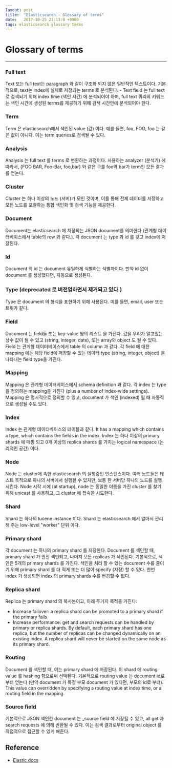 ```yaml
---
layout: post
title:  "Elasticsearch - Glossary of terms"
date:   2017-10-25 21:13:0 +0900
tags: elasticsearch glossary terms
---
```

# Glossary of terms
* * *

### Full text
Text 또는 full text는 paragraph 와 같이 구조화 되지 않은 일반적인 텍스트이다. 기본적으로, text는 index에 실제로 저장되는 terms 로 분석된다.  - Text field 는 full text로 검색되기 위해 index time (색인 시간) 에 분석되어야 하며, full text 쿼리의 키워드는 색인 시간에 생성된 terms를 제공하기 위해 검색 시간안에 분석되어야 한다.

### Term
Term 은 elasticsearch에서 색인된 value (값) 이다. 예를 들면, foo, FOO, foo 는 같은 값이 아니다. 이는 term queries로 검색될 수 있다.

### Analysis
Analysis 는 full text 를 terms 로 변환하는 과정이다. 사용하는 analyzer (분석기) 에 따라서, {FOO BAR, Foo-Bar, foo,bar} 와 같은 구를 foo와 bar가 term인 모든 결과를 얻는다. 

### Cluster
Cluster 는 하나 이상의 노드 (서버)가 모인 것이며, 이를 통해 전체 데이터를 저장하고 모든 노드를 포괄하는 통합 색인화 및 검색 기능을 제공한다.

### Document
Document는 elasticsearch 에 저장되는 JSON document를 의미한다 (관계형 데이터베이스에서 table의 row 와 같다.). 각 document 는 type 과 id 를 갖고 index에 저장된다.

### Id
Document 의 id 는 document 유일하게 식별하는 식별자이다. 만약 id 없이 document 를 생성했다면, 자동으로 생성된다.

### Type (deprecated 로 버전업하면서 제거되고 있다.)
Type 은 document 의 형식을 표현하기 위해 사용된다. 예를 들면, email, user 또는 트윗가 같다. 

### Field
Document 는 field들 또는 key-value 쌍의 리스트 을 가진다.  값을 우리가 알고있는 상수 값이 될 수 있고 (string, integer, date), 또는 array와 object 도 될 수 있다. Field 는 관계형 데이터베이스에서 table 의 column 과 같다.  각 field 에 대한 mapping 에는 해당 field에 저장할 수 있는 데이터 type (string, integer, object) 을 나타내는 field type을 가진다. 

### Mapping
Mapping 은 관계형 데이터베이스에서 schema definition 과 같다.  각 index 는 type을 정의하는 mapping을 가진다 (plus a number of index-wide settings). Mapping 은 명시적으로 정의할 수 있고, document 가 색인 (indexed) 될 때 자동적으로 생성될 수도 있다.

### Index
Index 는 관계형 데이터베이스의 테이블과 같다. It has a mapping which contains a type, which contains the fields in the index. Index 는 하나 이상의 primary shards 에 매핑 되고 0개 이상의 replica shards 를 가지는 logical namespace (논리적인 공간) 이다.

### Node	
Node 는 cluster에 속한 elasticsearch 의 실행중인 인스턴스이다. 여러 노드들은 테스트 목적으로 하나의 서버에서 실행될 수 있지만, 보통 한 서버당 하나의 노드를 실행 시킨다. Node 시작 시에 (at startup), node 는 동일한 이름을 가진 cluster 를 찾기 위해 unicast 를 사용하고, 그 cluster 에 접속을 시도한다.

### Shard
Shard 는 하나의 lucene instance 이다. Shard 는 elasticsearch 에서 알아서 관리해 주는 low-level "worker" 단위 이다. 

### Primary shard
각 document 는 하나의 primary shard 를 저장한다. Document 를 색인할 때, primary shard 가 먼전 색인되고, 나머지 모든 replicas  가 색인된다. 기본적으로, 색인은 5개의 primary shards 를 가진다. 색인을 처리 할 수 있는 document 수를 줄이기 위해 primary shard 를 더 적게 또는 더 많이 specify (지정) 할 수 있다. 한번 index 가 생성되면 index 의 primary shards 수를 변경할 수 없다.

### Replica shard
Replica 는 primary shard 의 복사본이고, 아래 두가지 목적을 가진다:
- Increase failover: a replica shard can be promoted to a primary shard if the primary fails
- Increase performance: get and search requests can be handled by primary or replica shards. By default, each primary shard has one replica, but the number of replicas can be changed dynamically on an existing index. A replica shard will never be started on the same node as its primary shard.

### Routing
Document 를 색인할 때, 이는 primary shard 에 저장된다. 이 shard 에 routing value 를 hashing 함으로써 선택된다. 기본적으로 routing value 는 document id로부터 얻는다 (만약 document 가 특정 부모 document 가 있다면, 부모의 id로 부터). This value can overridden by specifying a routing value at index time, or a routing field in the mapping.

### Source field
기본적으로 JSON 색인한 document 는 _source field 에 저장될 수 있고, all get 과 search requests 에 의해 반환될 수 있다. 이는 검색 결과로부터 original object 를 직접적으로 접근할 수 있게 해준다.

## Reference
- [Elastic docs](https://www.elastic.co/guide/en/elasticsearch/reference/current/glossary.html#glossary-text)

